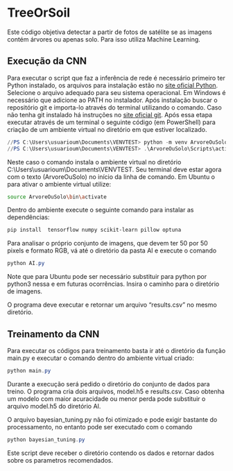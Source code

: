# TreeOrSoil
Este código objetiva detectar a partir de fotos de satélite se as imagens contém árvores ou apenas solo.  Para isso utiliza Machine Learning.

## Execução da CNN

Para executar o script que faz a inferência de rede é necessário primeiro ter Python instalado, os arquivos para instalação estão no [site oficial Python](https://www.python.org/downloads/release/python-31011/). Selecione o arquivo adequado para seu sistema operacional. Em Windows é necessário que adicione ao PATH no instalador.
Após instalação buscar o repositório git e importa-lo através do terminal utilizando o comando. Caso não tenha git instalado há instruções no [site oficial git](https://git-scm.com/downloads).
Após essa etapa executar através de um terminal o seguinte código (em PowerShell) para criação de um ambiente virtual no diretório em que estiver localizado. 

```powershell
//PS C:\Users\usuarioum\Documents\VENVTEST> python -m venv ArvoreOuSolo
//PS C:\Users\usuarioum\Documents\VENVTEST> .\ArvoreOuSolo\Scripts\activate
 ```
Neste caso o comando instala o ambiente virtual no diretório C:\Users\usuarioum\Documents\VENVTEST. Seu terminal deve estar agora com o texto (ArvoreOuSolo) no início da linha de comando.
Em Ubuntu o para ativar o ambiente virtual utilize:

```bash
source ArvoreOuSolo\bin\activate
```

Dentro do ambiente execute o seguinte comando para instalar as dependências:

```powershell
pip install  tensorflow numpy scikit-learn pillow optuna
```
Para analisar o próprio conjunto de imagens, que devem ter 50 por 50 pixels e formato RGB, vá até o diretório da pasta AI e execute o comando 

```powershell
python AI.py
```
Note que para Ubuntu pode ser necessário substituir para python por python3 nessa e em futuras ocorrências.
Insira o caminho para o diretório de imagens.

O programa deve executar e retornar um arquivo “results.csv” no mesmo diretório.

## Treinamento da CNN

Para executar os códigos para treinamento basta ir até o diretório da função main.py e executar o comando dentro do ambiente virtual criado:

```powershell
python main.py
```

Durante a execução será pedido o diretório do conjunto de dados para treino.  O programa cria dois arquivos, model.h5 e results.csv. Caso obtenha um modelo com maior acuracidade ou menor perda pode substituir o arquivo model.h5 do diretório AI.

O arquivo bayesian_tuning.py não foi otimizado e pode exigir bastante do processamento, no entanto pode ser executado com o comando

```powershell
python bayesian_tuning.py
```
Este script deve receber o diretório contendo os dados e retornar dados sobre os parametros recomendados.
 
